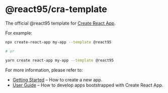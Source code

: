 # @react95/cra-template

The official @react95 template for [Create React App](https://github.com/facebook/create-react-app).

For example:

```sh
npx create-react-app my-app --template @react95

# or

yarn create react-app my-app --template @react95
```

For more information, please refer to:

- [Getting Started](https://create-react-app.dev/docs/getting-started) – How to create a new app.
- [User Guide](https://create-react-app.dev) – How to develop apps bootstrapped with Create React App.
